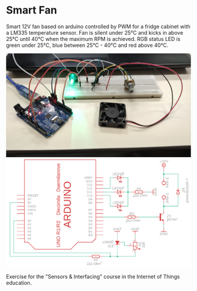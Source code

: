 # Smart Fan

Smart 12V fan based on arduino controlled by PWM for a fridge cabinet with a LM335 temperature sensor.
Fan is silent under 25°C and kicks in above 25°C until 40°C when the maximum RPM is achieved.
RGB status LED is green under 25°C, blue between 25°C - 40°C and red above 40°C.

![Beadboard](https://github.com/DriesDebouver/Smart-fan-based-on-arduino/blob/master/Arduino%20breadboard.jpg)
![Schematic](https://github.com/DriesDebouver/Smart-fan-based-on-arduino/blob/master/Schema.PNG)

Exercise for the "Sensors & Interfacing" course in the Internet of Things education.
